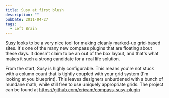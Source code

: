 ```yaml
---
title: Susy at first blush
description: ""
pubDate: 2011-04-27
tags:
  - Left Brain
---
```


Susy looks to be a very nice tool for making cleanly marked-up grid-based sites. It's one of the many new compass plugins that are floating about these days. It doesn't claim to be an out of the box layout, and that's what makes it such a strong candidate for a real life solution.

From the start, Susy is highly configurable. This means you're not stuck with a column count that is tightly coupled with your grid system (I'm looking at you blueprint). This leaves designers unburdened with a bunch of mundane math, while still free to use uniquely appropriate grids. The project can be found at https://github.com/ericam/compass-susy-plugin
